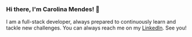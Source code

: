 ### Hi there, I'm Carolina Mendes! 👋

<!--
**carolcampos22/carolcampos22** is a ✨ _special_ ✨ repository because its `README.md` (this file) appears on your GitHub profile.

Here are some ideas to get you started:

- 🔭 I’m currently working on ...
- 🌱 I’m currently learning ...
- 👯 I’m looking to collaborate on ...
- 🤔 I’m looking for help with ...
- 💬 Ask me about ...
- 📫 How to reach me: ...
- 😄 Pronouns: ...
- ⚡ Fun fact: ...
-->
I am a full-stack developer, always prepared to continuously learn and tackle new challenges. You can always reach me on my [LinkedIn](https://www.linkedin.com/in/dev-carolina-mendes/). See you!
